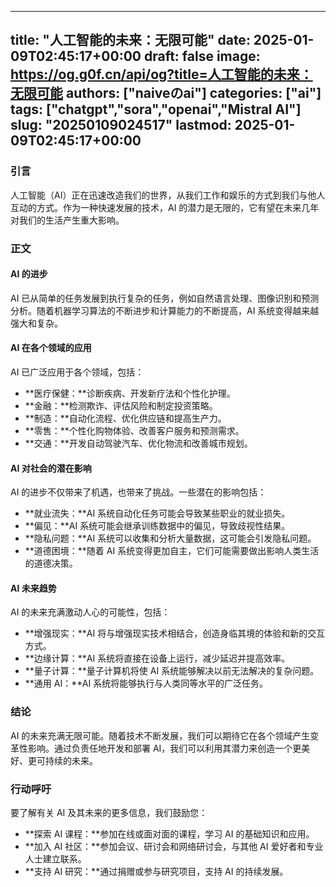 
---
title: "人工智能的未来：无限可能"
date: 2025-01-09T02:45:17+00:00
draft: false
image: https://og.g0f.cn/api/og?title=人工智能的未来：无限可能
authors: ["naiveのai"]
categories: ["ai"]
tags: ["chatgpt","sora","openai","Mistral AI"]
slug: "20250109024517"
lastmod: 2025-01-09T02:45:17+00:00
---
### 引言

人工智能（AI）正在迅速改造我们的世界，从我们工作和娱乐的方式到我们与他人互动的方式。作为一种快速发展的技术，AI 的潜力是无限的，它有望在未来几年对我们的生活产生重大影响。

### 正文

#### AI 的进步

AI 已从简单的任务发展到执行复杂的任务，例如自然语言处理、图像识别和预测分析。随着机器学习算法的不断进步和计算能力的不断提高，AI 系统变得越来越强大和复杂。

#### AI 在各个领域的应用

AI 已广泛应用于各个领域，包括：

- **医疗保健：**诊断疾病、开发新疗法和个性化护理。
- **金融：**检测欺诈、评估风险和制定投资策略。
- **制造：**自动化流程、优化供应链和提高生产力。
- **零售：**个性化购物体验、改善客户服务和预测需求。
- **交通：**开发自动驾驶汽车、优化物流和改善城市规划。

#### AI 对社会的潜在影响

AI 的进步不仅带来了机遇，也带来了挑战。一些潜在的影响包括：

- **就业流失：**AI 系统自动化任务可能会导致某些职业的就业损失。
- **偏见：**AI 系统可能会继承训练数据中的偏见，导致歧视性结果。
- **隐私问题：**AI 系统可以收集和分析大量数据，这可能会引发隐私问题。
- **道德困境：**随着 AI 系统变得更加自主，它们可能需要做出影响人类生活的道德决策。

#### AI 未来趋势

AI 的未来充满激动人心的可能性，包括：

- **增强现实：**AI 将与增强现实技术相结合，创造身临其境的体验和新的交互方式。
- **边缘计算：**AI 系统将直接在设备上运行，减少延迟并提高效率。
- **量子计算：**量子计算机将使 AI 系统能够解决以前无法解决的复杂问题。
- **通用 AI：**AI 系统将能够执行与人类同等水平的广泛任务。

### 结论

AI 的未来充满无限可能。随着技术不断发展，我们可以期待它在各个领域产生变革性影响。通过负责任地开发和部署 AI，我们可以利用其潜力来创造一个更美好、更可持续的未来。

### 行动呼吁

要了解有关 AI 及其未来的更多信息，我们鼓励您：

- **探索 AI 课程：**参加在线或面对面的课程，学习 AI 的基础知识和应用。
- **加入 AI 社区：**参加会议、研讨会和网络研讨会，与其他 AI 爱好者和专业人士建立联系。
- **支持 AI 研究：**通过捐赠或参与研究项目，支持 AI 的持续发展。